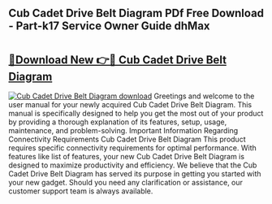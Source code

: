 ## Cub Cadet Drive Belt Diagram PDf Free Download - Part-k17 Service Owner Guide dhMax

# <h2><a href="http://dfkz7x3.blite.top/?on=Cub+Cadet+Drive+Belt+Diagram">🔗Download New 👉🔴 Cub Cadet Drive Belt Diagram</a></h2>

[![Cub Cadet Drive Belt Diagram download](https://i.imgur.com/lujVjoI.png)](http://dfkz7x3.blite.top/?on=Cub+Cadet+Drive+Belt+Diagram)
Greetings and welcome to the user manual for your newly acquired Cub Cadet Drive Belt Diagram. This manual is specifically designed to help you get the most out of your product by providing a thorough explanation of its features, setup, usage, maintenance, and problem-solving. Important Information Regarding Connectivity Requirements Cub Cadet Drive Belt Diagram This product requires specific connectivity requirements for optimal performance. With features like list of features, your new Cub Cadet Drive Belt Diagram is designed to maximize productivity and efficiency. We believe that the Cub Cadet Drive Belt Diagram has served its purpose in getting you started with your new gadget. Should you need any clarification or assistance, our customer support team is always available.
